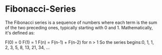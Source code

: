 # Fibonacci-Series

The Fibonacci series is a sequence of numbers where each term is the sum of the two preceding ones, typically starting with 0 and 1. Mathematically, it's defined as:

F(0) = 0
F(1) = 1
F(n) = F(n-1) + F(n-2) for n > 1
So the series begins:0, 1, 1, 2, 3, 5, 8, 13, 21, 34, ...
